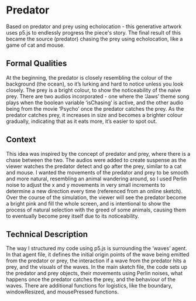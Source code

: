 # Predator

Based on predator and prey using echolocation - this generative artwork uses p5.js to endlessly progress the piece's story. The final result of this became the source (predator) chasing the prey using echolocation, like a game of cat and mouse.  

## Formal Qualities
At the beginning, the predator is closely resembling the colour of the background (the ocean), so it’s lurking and hard to notice unless you look closely. The prey is a bright colour, to show the noticeability of the naive prey. There are two audios incorporated - one where the ‘Jaws’ theme song plays when the boolean variable ‘isChasing’ is active, and the other audio being from the movie ‘Psycho’ once the predator catches the prey. As the predator catches prey, it increases in size and becomes a brighter colour gradually, indicating that as it eats more, it’s easier to spot out.

## Context
This idea was inspired by the concept of predator and prey, where there is a chase between the two. The audios were added to create suspense as the viewer watches the predator detect and go after the prey, similar to a cat and mouse. I wanted the movements of the predator and prey to be smooth and more natural, resembling an animal wandering around, so I used Perlin noise to adjust the x and y movements in very small increments to determine a new direction every time (referenced from an online sketch). Over the course of the simulation, the viewer will see the predator become a bright pink and fill the whole screen, and is intentional to show the process of natural selection with the greed of some animals, causing them to eventually become prey itself due to its noticeability.

## Technical Description
The way I structured my code using p5.js is surrounding the ‘waves’ agent. In that agent file, it defines the initial origin points of the wave being emitted from the predator or prey, the interaction if a wave from the predator hits a prey, and the visuals of the waves. In the main sketch file, the code sets up the predator and prey objects, their movements using Perlin noises, what happens once the predator catches the prey, and the behaviour of the waves. There are additional functions for logistics, like the boundary, windowResized, and mousePressed functions.
